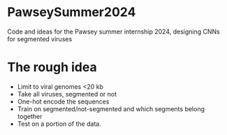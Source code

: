 # PawseySummer2024
Code and ideas for the Pawsey summer internship 2024, designing CNNs for segmented viruses

# The rough idea

- Limit to viral genomes <20 kb
- Take all viruses, segmented or not
- One-hot encode the sequences
- Train on segmented/not-segmented and which segments belong together
- Test on a portion of the data.
